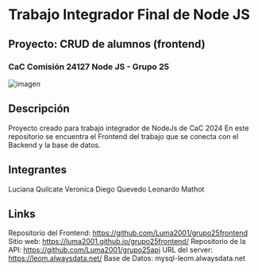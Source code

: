 # Trabajo Integrador Final de Node JS
## Proyecto: CRUD de alumnos (frontend)
### CaC Comisión 24127 Node JS - Grupo 25

![imagen](https://github.com/Luma2001/grupo25frontend/assets/114626233/3238eef6-3a45-45d8-87e1-b7778017fbce)

## Descripción
Proyecto creado para trabajo integrador de NodeJs de CaC 2024
En este repositorio se encuentra el Frontend del trabajo que se conecta con el Backend y la base de datos.

## Integrantes
Luciana Quilcate
Veronica 
Diego Quevedo
Leonardo Mathot

## Links
Repositorio del Frontend: https://github.com/Luma2001/grupo25frontend
Sitio web: https://luma2001.github.io/grupo25frontend/
Repositorio de la API: https://github.com/Luma2001/grupo25api
URL del server: https://leom.alwaysdata.net/
Base de Datos: mysql-leom.alwaysdata.net
